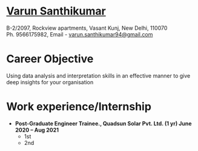 

#  <ins>Varun Santhikumar</ins>   
 B-2/2097, Rockview apartments, Vasant Kunj, New Delhi, 110070    
 Ph. 9566175982, Email - varun.santhikumar94@gmail.com
 
# Career Objective
Using data analysis and interpretation skills in an effective manner to give deep insights for your organisation
 
# Work experience/Internship
- __Post-Graduate Engineer Trainee., Quadsun Solar Pvt. Ltd. (1 yr) June 2020 – Aug 2021__
   * 1st
   * 2nd 
